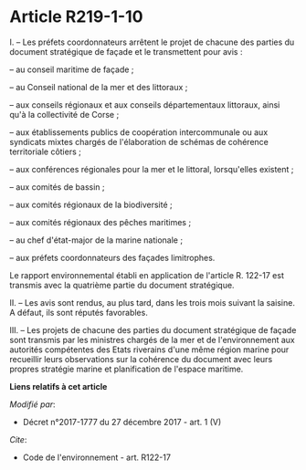 # Article R219-1-10

I. – Les préfets coordonnateurs arrêtent le projet de chacune des parties du document stratégique de façade et le
transmettent pour avis : 

– au conseil maritime de façade ; 

– au Conseil national de la mer et des littoraux ; 

– aux conseils régionaux et aux conseils départementaux littoraux, ainsi qu'à la   collectivité de Corse ; 

– aux établissements publics de coopération intercommunale ou aux syndicats mixtes chargés de l'élaboration de schémas de
cohérence territoriale côtiers ; 

– aux conférences régionales pour la mer et le littoral, lorsqu'elles existent ; 

– aux comités de bassin ; 

– aux comités régionaux de la biodiversité ; 

– aux comités régionaux des pêches maritimes ; 

– au chef d'état-major de la marine nationale ; 

– aux préfets coordonnateurs des façades limitrophes. 

Le rapport environnemental établi en application de l'article R. 122-17 est transmis avec la quatrième partie du document
stratégique. 

II. – Les avis sont rendus, au plus tard, dans les trois mois suivant la saisine. A défaut, ils sont réputés favorables. 

III. – Les projets de chacune des parties du document stratégique de façade sont transmis par les ministres chargés de la mer
et de l'environnement aux autorités compétentes des Etats riverains d'une même région marine pour recueillir leurs
observations sur la cohérence du document avec leurs propres stratégie marine et planification de l'espace maritime.

**Liens relatifs à cet article**

_Modifié par_:

  - Décret n°2017-1777 du 27 décembre 2017 - art. 1 (V)

_Cite_:

  - Code de l'environnement - art. R122-17
